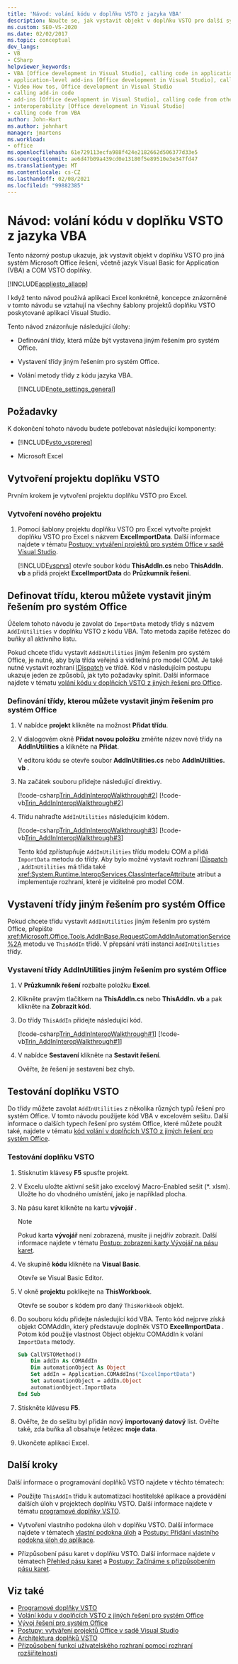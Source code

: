 ```yaml
---
title: 'Návod: volání kódu v doplňku VSTO z jazyka VBA'
description: Naučte se, jak vystavit objekt v doplňku VSTO pro další systém Microsoft Office řešení, včetně jazyk Visual Basic for Application (VBA) a COM VSTO doplňků.
ms.custom: SEO-VS-2020
ms.date: 02/02/2017
ms.topic: conceptual
dev_langs:
- VB
- CSharp
helpviewer_keywords:
- VBA [Office development in Visual Studio], calling code in application-level add-ins
- application-level add-ins [Office development in Visual Studio], calling code from other solutions
- Video How tos, Office development in Visual Studio
- calling add-in code
- add-ins [Office development in Visual Studio], calling code from other solutions
- interoperability [Office development in Visual Studio]
- calling code from VBA
author: John-Hart
ms.author: johnhart
manager: jmartens
ms.workload:
- office
ms.openlocfilehash: 61e729113ecfa988f424e2182662d506377d33e5
ms.sourcegitcommit: ae6d47b09a439cd0e13180f5e89510e3e347fd47
ms.translationtype: MT
ms.contentlocale: cs-CZ
ms.lasthandoff: 02/08/2021
ms.locfileid: "99882385"
---
```

# <a name="walkthrough-call-code-in-a-vsto-add-in-from-vba"></a>Návod: volání kódu v doplňku VSTO z jazyka VBA
  Tento názorný postup ukazuje, jak vystavit objekt v doplňku VSTO pro jiná systém Microsoft Office řešení, včetně jazyk Visual Basic for Application (VBA) a COM VSTO doplňky.

 [!INCLUDE[appliesto_allapp](../vsto/includes/appliesto-allapp-md.md)]

 I když tento návod používá aplikaci Excel konkrétně, koncepce znázorněné v tomto návodu se vztahují na všechny šablony projektů doplňku VSTO poskytované aplikací Visual Studio.

 Tento návod znázorňuje následující úlohy:

- Definování třídy, která může být vystavena jiným řešením pro systém Office.

- Vystavení třídy jiným řešením pro systém Office.

- Volání metody třídy z kódu jazyka VBA.

  [!INCLUDE[note_settings_general](../sharepoint/includes/note-settings-general-md.md)]

## <a name="prerequisites"></a>Požadavky
 K dokončení tohoto návodu budete potřebovat následující komponenty:

- [!INCLUDE[vsto_vsprereq](../vsto/includes/vsto-vsprereq-md.md)]

- Microsoft Excel

## <a name="create-the-vsto-add-in-project"></a>Vytvoření projektu doplňku VSTO
 Prvním krokem je vytvoření projektu doplňku VSTO pro Excel.

### <a name="to-create-a-new-project"></a>Vytvoření nového projektu

1. Pomocí šablony projektu doplňku VSTO pro Excel vytvořte projekt doplňku VSTO pro Excel s názvem **ExcelImportData**. Další informace najdete v tématu [Postupy: vytváření projektů pro systém Office v sadě Visual Studio](../vsto/how-to-create-office-projects-in-visual-studio.md).

     [!INCLUDE[vsprvs](../sharepoint/includes/vsprvs-md.md)] otevře soubor kódu **ThisAddIn.cs** nebo **ThisAddIn. vb** a přidá projekt **ExcelImportData** do **Průzkumník řešení**.

## <a name="define-a-class-that-you-can-expose-to-other-office-solutions"></a>Definovat třídu, kterou můžete vystavit jiným řešením pro systém Office
 Účelem tohoto návodu je zavolat do `ImportData` metody třídy s názvem `AddInUtilities` v doplňku VSTO z kódu VBA. Tato metoda zapíše řetězec do buňky a1 aktivního listu.

 Pokud chcete třídu vystavit `AddInUtilities` jiným řešením pro systém Office, je nutné, aby byla třída veřejná a viditelná pro model COM. Je také nutné vystavit rozhraní [IDispatch](/previous-versions/windows/desktop/api/oaidl/nn-oaidl-idispatch) ve třídě. Kód v následujícím postupu ukazuje jeden ze způsobů, jak tyto požadavky splnit. Další informace najdete v tématu [volání kódu v doplňcích VSTO z jiných řešení pro Office](../vsto/calling-code-in-vsto-add-ins-from-other-office-solutions.md).

### <a name="to-define-a-class-that-you-can-expose-to-other-office-solutions"></a>Definování třídy, kterou můžete vystavit jiným řešením pro systém Office

1. V nabídce **projekt** klikněte na možnost **Přidat třídu**.

2. V dialogovém okně **Přidat novou položku** změňte název nové třídy na **AddInUtilities** a klikněte na **Přidat**.

     V editoru kódu se otevře soubor **AddInUtilities.cs** nebo **AddInUtilities. vb** .

3. Na začátek souboru přidejte následující direktivy.

     [!code-csharp[Trin_AddInInteropWalkthrough#2](../vsto/codesnippet/CSharp/Trin_AddInInteropWalkthrough/AddInUtilities.cs#2)]
     [!code-vb[Trin_AddInInteropWalkthrough#2](../vsto/codesnippet/VisualBasic/Trin_AddInInteropWalkthrough/AddInUtilities.vb#2)]

4. Třídu nahraďte `AddInUtilities` následujícím kódem.

     [!code-csharp[Trin_AddInInteropWalkthrough#3](../vsto/codesnippet/CSharp/Trin_AddInInteropWalkthrough/AddInUtilities.cs#3)]
     [!code-vb[Trin_AddInInteropWalkthrough#3](../vsto/codesnippet/VisualBasic/Trin_AddInInteropWalkthrough/AddInUtilities.vb#3)]

     Tento kód zpřístupňuje `AddInUtilities` třídu modelu COM a přidá `ImportData` metodu do třídy. Aby bylo možné vystavit rozhraní [IDispatch](/previous-versions/windows/desktop/api/oaidl/nn-oaidl-idispatch) , `AddInUtilities` má třída také <xref:System.Runtime.InteropServices.ClassInterfaceAttribute> atribut a implementuje rozhraní, které je viditelné pro model COM.

## <a name="expose-the-class-to-other-office-solutions"></a>Vystavení třídy jiným řešením pro systém Office
 Pokud chcete třídu vystavit `AddInUtilities` jiným řešením pro systém Office, přepište <xref:Microsoft.Office.Tools.AddInBase.RequestComAddInAutomationService%2A> metodu ve `ThisAddIn` třídě. V přepsání vrátí instanci `AddInUtilities` třídy.

### <a name="to-expose-the-addinutilities-class-to-other-office-solutions"></a>Vystavení třídy AddInUtilities jiným řešením pro systém Office

1. V **Průzkumník řešení** rozbalte položku **Excel**.

2. Klikněte pravým tlačítkem na **ThisAddIn.cs** nebo **ThisAddIn. vb** a pak klikněte na **Zobrazit kód**.

3. Do třídy `ThisAddIn` přidejte následující kód.

     [!code-csharp[Trin_AddInInteropWalkthrough#1](../vsto/codesnippet/CSharp/Trin_AddInInteropWalkthrough/ThisAddIn.cs#1)]
     [!code-vb[Trin_AddInInteropWalkthrough#1](../vsto/codesnippet/VisualBasic/Trin_AddInInteropWalkthrough/ThisAddIn.vb#1)]

4. V nabídce **Sestavení** klikněte na **Sestavit řešení**.

     Ověřte, že řešení je sestavení bez chyb.

## <a name="test-the-vsto-add-in"></a>Testování doplňku VSTO
 Do třídy můžete zavolat `AddInUtilities` z několika různých typů řešení pro systém Office. V tomto návodu použijete kód VBA v excelovém sešitu. Další informace o dalších typech řešení pro systém Office, které můžete použít také, najdete v tématu [kód volání v doplňcích VSTO z jiných řešení pro systém Office](../vsto/calling-code-in-vsto-add-ins-from-other-office-solutions.md).

### <a name="to-test-your-vsto-add-in"></a>Testování doplňku VSTO

1. Stisknutím klávesy **F5** spusťte projekt.

2. V Excelu uložte aktivní sešit jako excelový Macro-Enabled sešit (*. xlsm). Uložte ho do vhodného umístění, jako je například plocha.

3. Na pásu karet klikněte na kartu **vývojář** .

    > [!NOTE]
    > Pokud karta **vývojář** není zobrazená, musíte ji nejdřív zobrazit. Další informace najdete v tématu [Postup: zobrazení karty Vývojář na pásu karet](../vsto/how-to-show-the-developer-tab-on-the-ribbon.md).

4. Ve skupině **kódu** klikněte na **Visual Basic**.

     Otevře se Visual Basic Editor.

5. V okně **projektu** poklikejte na **ThisWorkbook**.

     Otevře se soubor s kódem pro daný `ThisWorkbook` objekt.

6. Do souboru kódu přidejte následující kód VBA. Tento kód nejprve získá objekt COMAddIn, který představuje doplněk VSTO **ExcelImportData** . Potom kód použije vlastnost Object objektu COMAddIn k volání `ImportData` metody.

    ```vb
    Sub CallVSTOMethod()
        Dim addIn As COMAddIn
        Dim automationObject As Object
        Set addIn = Application.COMAddIns("ExcelImportData")
        Set automationObject = addIn.Object
        automationObject.ImportData
    End Sub
    ```

7. Stiskněte klávesu **F5**.

8. Ověřte, že do sešitu byl přidán nový **importovaný datový** list. Ověřte také, zda buňka a1 obsahuje řetězec **moje data**.

9. Ukončete aplikaci Excel.

## <a name="next-steps"></a>Další kroky
 Další informace o programování doplňků VSTO najdete v těchto tématech:

- Použijte `ThisAddIn` třídu k automatizaci hostitelské aplikace a provádění dalších úloh v projektech doplňku VSTO. Další informace najdete v tématu [programové doplňky VSTO](../vsto/programming-vsto-add-ins.md).

- Vytvoření vlastního podokna úloh v doplňku VSTO. Další informace najdete v tématech [vlastní podokna úloh](../vsto/custom-task-panes.md) a [Postupy: Přidání vlastního podokna úloh do aplikace](../vsto/how-to-add-a-custom-task-pane-to-an-application.md).

- Přizpůsobení pásu karet v doplňku VSTO. Další informace najdete v tématech [Přehled pásu karet](../vsto/ribbon-overview.md) a [Postupy: Začínáme s přizpůsobením pásu karet](../vsto/how-to-get-started-customizing-the-ribbon.md).

## <a name="see-also"></a>Viz také
- [Programové doplňky VSTO](../vsto/programming-vsto-add-ins.md)
- [Volání kódu v doplňcích VSTO z jiných řešení pro systém Office](../vsto/calling-code-in-vsto-add-ins-from-other-office-solutions.md)
- [Vývoj řešení pro systém Office](../vsto/developing-office-solutions.md)
- [Postupy: vytváření projektů Office v sadě Visual Studio](../vsto/how-to-create-office-projects-in-visual-studio.md)
- [Architektura doplňků VSTO](../vsto/architecture-of-vsto-add-ins.md)
- [Přizpůsobení funkcí uživatelského rozhraní pomocí rozhraní rozšiřitelnosti](../vsto/customizing-ui-features-by-using-extensibility-interfaces.md)
